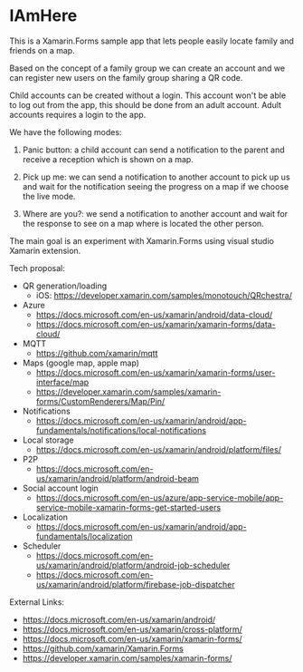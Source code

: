 # IAmHere

This is a Xamarin.Forms sample app that lets people easily locate family and friends on a map.

Based on the concept of a family group we can create an account and we can register new users on the family group sharing a QR code.

Child accounts can be created without a login. This account won't be able to log out from the app, this should be done from an adult account.
Adult accounts requires a login to the app.

We have the following modes:

1. Panic button: a child account can send a notification to the parent and receive a reception which is shown on a map.

2. Pick up me: we can send a notification to another account to pick up us and wait for the notification seeing the progress on a map if we choose the live mode.

3. Where are you?: we send a notification to another account and wait for the response to see on a map where is located the other person.

The main goal is an experiment with Xamarin.Forms using visual studio Xamarin extension.

Tech proposal:
* QR generation/loading
  - iOS: https://developer.xamarin.com/samples/monotouch/QRchestra/
* Azure
  - https://docs.microsoft.com/en-us/xamarin/android/data-cloud/
  - https://docs.microsoft.com/en-us/xamarin/xamarin-forms/data-cloud/
* MQTT
  - https://github.com/xamarin/mqtt
* Maps (google map, apple map)
  - https://docs.microsoft.com/en-us/xamarin/xamarin-forms/user-interface/map
  - https://developer.xamarin.com/samples/xamarin-forms/CustomRenderers/Map/Pin/	
* Notifications
  - https://docs.microsoft.com/en-us/xamarin/android/app-fundamentals/notifications/local-notifications
* Local storage
  - https://docs.microsoft.com/en-us/xamarin/android/platform/files/
* P2P
  - https://docs.microsoft.com/en-us/xamarin/android/platform/android-beam
* Social account login
  - https://docs.microsoft.com/en-us/azure/app-service-mobile/app-service-mobile-xamarin-forms-get-started-users
* Localization
  - https://docs.microsoft.com/en-us/xamarin/android/app-fundamentals/localization
* Scheduler
  - https://docs.microsoft.com/en-us/xamarin/android/platform/android-job-scheduler
  - https://docs.microsoft.com/en-us/xamarin/android/platform/firebase-job-dispatcher


External Links:
* https://docs.microsoft.com/en-us/xamarin/android/
* https://docs.microsoft.com/en-us/xamarin/cross-platform/
* https://docs.microsoft.com/en-us/xamarin/xamarin-forms/
* https://github.com/xamarin/Xamarin.Forms
* https://developer.xamarin.com/samples/xamarin-forms/
